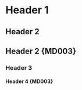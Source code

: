 Header 1
========

Header 2
--------

## Header 2 {MD003} ##

### Header 3 ###

#### Header 4 {MD003}
